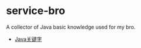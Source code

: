 # service-bro
A collector of Java basic knowledge used for my bro.

- [Java关键字](https://github.com/buildupchao/pattern/blob/master/pattern-collector-java/src/main/java/com/pattern/collector/java/simple/JavaKeywordCollector.java)